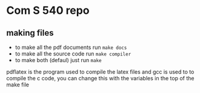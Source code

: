 # Com S 540 repo #

## making files 

* to make all the pdf documents run `make docs`
* to make all the source code run `make compiler`
* to make both (defaul) just run `make`

pdflatex is the program used to compile the latex files
and gcc is used to to compile the c code, you can change this 
with the variables in the top of the make file

